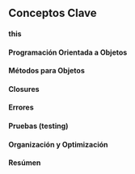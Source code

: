 ## Conceptos Clave

#### this

#### Programación Orientada a Objetos

#### Métodos para Objetos

#### Closures

#### Errores

#### Pruebas (testing)

#### Organización y Optimización

#### Resúmen
